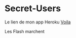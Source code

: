# Secret-Users

Le lien de mon app Heroku <a href="https://cryptic-depths-74139.herokuapp.com/" target="_blank">Voila</a>
<p>Les Flash marchent</p>
